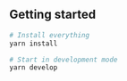 ## Getting started

```bash
# Install everything
yarn install

# Start in development mode
yarn develop
```
